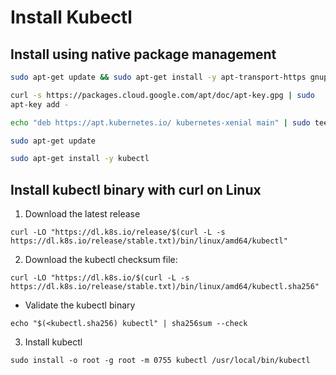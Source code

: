# Install Kubectl

## Install using native package management
```bash
sudo apt-get update && sudo apt-get install -y apt-transport-https gnupg2 curl
```
```bash
curl -s https://packages.cloud.google.com/apt/doc/apt-key.gpg | sudo 
apt-key add -
```
```bash
echo "deb https://apt.kubernetes.io/ kubernetes-xenial main" | sudo tee -a /etc/apt/sources.list.d/kubernetes.list
```
```bash
sudo apt-get update
```
```bash
sudo apt-get install -y kubectl
```

## Install kubectl binary with curl on Linux

1. Download the latest release

```
curl -LO "https://dl.k8s.io/release/$(curl -L -s https://dl.k8s.io/release/stable.txt)/bin/linux/amd64/kubectl"
```

2. Download the kubectl checksum file:
```
curl -LO "https://dl.k8s.io/$(curl -L -s https://dl.k8s.io/release/stable.txt)/bin/linux/amd64/kubectl.sha256"
```

- Validate the kubectl binary

```
echo "$(<kubectl.sha256) kubectl" | sha256sum --check
```

3. Install kubectl
```
sudo install -o root -g root -m 0755 kubectl /usr/local/bin/kubectl
```